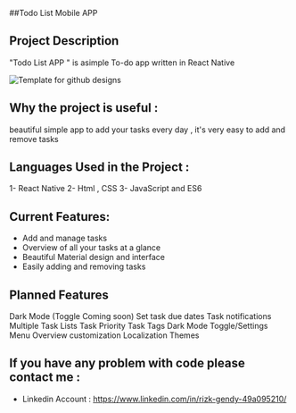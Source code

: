 ##Todo List Mobile APP



## Project Description
"Todo List APP " is asimple To-do app written in React Native

![Template for github designs](https://user-images.githubusercontent.com/80922036/160286523-7b6d48a6-ef40-4bce-bf1e-2fd4278463e6.jpg)



## Why the project is useful :

 beautiful simple app to add your tasks every day , it's very easy to add and remove tasks


## Languages Used in the Project :

1- React Native
2- Html , CSS
3- JavaScript and ES6 


## Current Features:

- Add and manage tasks
- Overview of all your tasks at a glance
- Beautiful Material design and interface
- Easily adding and removing tasks

## Planned Features

Dark Mode (Toggle Coming soon)
Set task due dates
Task notifications
Multiple Task Lists
Task Priority
Task Tags
Dark Mode Toggle/Settings Menu
Overview customization
Localization
Themes




## If you have any problem with code please contact me :

- Linkedin Account : https://www.linkedin.com/in/rizk-gendy-49a095210/
